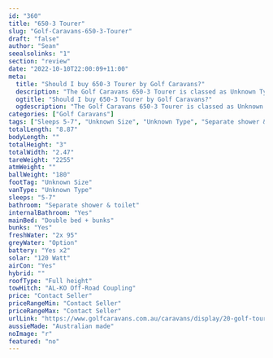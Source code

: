 ```yaml
---
id: "360"
title: "650-3 Tourer"
slug: "Golf-Caravans-650-3-Tourer"
draft: "false"
author: "Sean"
seealsolinks: "1"
section: "review"
date: "2022-10-10T22:00:09+11:00"
meta:
  title: "Should I buy 650-3 Tourer by Golf Caravans?"
  description: "The Golf Caravans 650-3 Tourer is classed as Unknown Type, and sleeps 5-7 people. It is Australian made and comes in at Unknown Size. It generally has Separate shower & toilet."
  ogtitle: "Should I buy 650-3 Tourer by Golf Caravans?"
  ogdescription: "The Golf Caravans 650-3 Tourer is classed as Unknown Type, and sleeps 5-7 people. It is Australian made and comes in at Unknown Size. It generally has Separate shower & toilet."
categories: ["Golf Caravans"]
tags: ["Sleeps 5-7", "Unknown Size", "Unknown Type", "Separate shower & toilet", "Full height", "Price Unknown"]
totalLength: "8.87"
bodyLength: ""
totalHeight: "3"
totalWidth: "2.47"
tareWeight: "2255"
atmWeight: ""
ballWeight: "180"
footTag: "Unknown Size"
vanType: "Unknown Type"
sleeps: "5-7"
bathroom: "Separate shower & toilet"
internalBathroom: "Yes"
mainBed: "Double bed + bunks"
bunks: "Yes"
freshWater: "2x 95"
greyWater: "Option"
battery: "Yes x2"
solar: "120 Watt"
airCon: "Yes"
hybrid: ""
roofType: "Full height"
towHitch: "AL-KO Off-Road Coupling"
price: "Contact Seller"
priceRangeMin: "Contact Seller"
priceRangeMax: "Contact Seller"
urlLink: "https://www.golfcaravans.com.au/caravans/display/20-golf-tourer-range-/"
aussieMade: "Australian made"
noImage: "r"
featured: "no"
---
```

